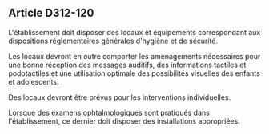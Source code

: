 ## Article D312-120

L'établissement doit disposer des locaux et équipements correspondant aux dispositions réglementaires
générales d'hygiène et de sécurité.


Les locaux devront en outre comporter les aménagements nécessaires pour une bonne réception des
messages auditifs, des informations tactiles et podotactiles et une utilisation optimale des possibilités
visuelles des enfants et adolescents.

Des locaux devront être prévus pour les interventions individuelles.

Lorsque des examens ophtalmologiques sont pratiqués dans l'établissement, ce dernier doit disposer des
installations appropriées.

